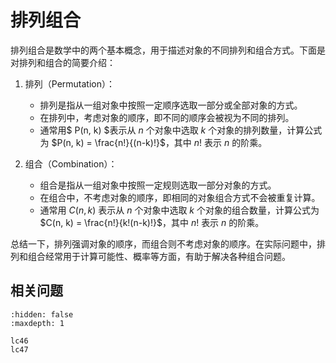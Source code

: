 # 排列组合

排列组合是数学中的两个基本概念，用于描述对象的不同排列和组合方式。下面是对排列和组合的简要介绍：

1. 排列（Permutation）：
   - 排列是指从一组对象中按照一定顺序选取一部分或全部对象的方式。
   - 在排列中，考虑对象的顺序，即不同的顺序会被视为不同的排列。
   - 通常用$ P(n, k) $表示从 $n$ 个对象中选取 $k$ 个对象的排列数量，计算公式为 $P(n, k) = \frac{n!}{(n-k)!}$，其中 $n!$ 表示 $n$ 的阶乘。

2. 组合（Combination）：
   - 组合是指从一组对象中按照一定规则选取一部分对象的方式。
   - 在组合中，不考虑对象的顺序，即相同的对象组合方式不会被重复计算。
   - 通常用 $C(n, k)$ 表示从 $n$ 个对象中选取 $k$ 个对象的组合数量，计算公式为 $C(n, k) = \frac{n!}{k!(n-k)!}$，其中 $n!$ 表示 $n$ 的阶乘。

总结一下，排列强调对象的顺序，而组合则不考虑对象的顺序。在实际问题中，排列和组合经常用于计算可能性、概率等方面，有助于解决各种组合问题。


## 相关问题

```{toctree}
:hidden: false
:maxdepth: 1

lc46
lc47
```